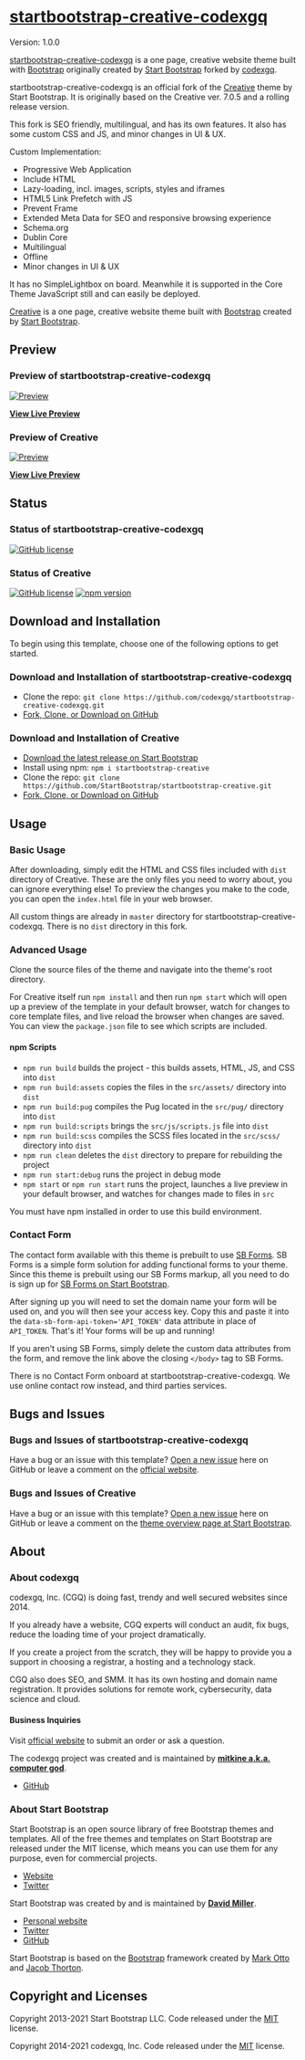 # [startbootstrap-creative-codexgq](https://github.com/codexgq/startbootstrap-creative-codexgq)

Version: 1.0.0

[startbootstrap-creative-codexgq](https://github.com/codexgq/startbootstrap-creative-codexgq) is a one page, creative website theme built with [Bootstrap](https://getbootstrap.com/) originally created by [Start Bootstrap](https://startbootstrap.com/) forked by [codexgq](https://codex.gq/).

startbootstrap-creative-codexgq is an official fork of the [Creative](https://github.com/StartBootstrap/startbootstrap-creative) theme by Start Bootstrap. It is originally based on the Creative ver. 7.0.5 and a rolling release version.

This fork is SEO friendly, multilingual, and has its own features. It also has some custom CSS and JS, and minor changes in UI & UX.

Custom Implementation:

- Progressive Web Application
- Include HTML
- Lazy-loading, incl. images, scripts, styles and iframes
- HTML5 Link Prefetch with JS
- Prevent Frame
- Extended Meta Data for SEO and responsive browsing experience
- Schema.org
- Dublin Core
- Multilingual
- Offline
- Minor changes in UI & UX

It has no SimpleLightbox on board. Meanwhile it is supported in the Core Theme JavaScript still and can easily be deployed.

[Creative](https://startbootstrap.com/theme/creative/) is a one page, creative website theme built with [Bootstrap](https://getbootstrap.com/) created by [Start Bootstrap](https://startbootstrap.com/).

## Preview

### Preview of startbootstrap-creative-codexgq

[![Preview](https://codex.gq/assets/screenshots/desktop-homepage.png)](https://codex.gq/)

**[View Live Preview](https://codexgq.github.io/startbootstrap-creative-codexgq/)**

### Preview of Creative

[![Preview](https://assets.startbootstrap.com/img/screenshots/themes/creative.png)](https://startbootstrap.github.io/startbootstrap-creative/)

**[View Live Preview](https://startbootstrap.github.io/startbootstrap-creative/)**

## Status

### Status of startbootstrap-creative-codexgq

[![GitHub license](https://img.shields.io/badge/license-MIT-blue.svg)](https://raw.githubusercontent.com/codexgq/startbootstrap-creative-codexgq/master/LICENSE)

### Status of Creative

[![GitHub license](https://img.shields.io/badge/license-MIT-blue.svg)](https://raw.githubusercontent.com/StartBootstrap/startbootstrap-creative/master/LICENSE)
[![npm version](https://img.shields.io/npm/v/startbootstrap-creative.svg)](https://www.npmjs.com/package/startbootstrap-creative)

## Download and Installation

To begin using this template, choose one of the following options to get started.

### Download and Installation of startbootstrap-creative-codexgq

- Clone the repo: `git clone https://github.com/codexgq/startbootstrap-creative-codexgq.git`
- [Fork, Clone, or Download on GitHub](https://github.com/codexgq/startbootstrap-creative-codexgq)

### Download and Installation of Creative

- [Download the latest release on Start Bootstrap](https://startbootstrap.com/theme/creative/)
- Install using npm: `npm i startbootstrap-creative`
- Clone the repo: `git clone https://github.com/StartBootstrap/startbootstrap-creative.git`
- [Fork, Clone, or Download on GitHub](https://github.com/StartBootstrap/startbootstrap-creative)

## Usage

### Basic Usage

After downloading, simply edit the HTML and CSS files included with `dist` directory of Creative. These are the only files you need to worry about, you can ignore everything else! To preview the changes you make to the code, you can open the `index.html` file in your web browser.

All custom things are already in `master` directory for startbootstrap-creative-codexgq. There is no `dist` directory in this fork.

### Advanced Usage

Clone the source files of the theme and navigate into the theme's root directory.

For Creative itself run `npm install` and then run `npm start` which will open up a preview of the template in your default browser, watch for changes to core template files, and live reload the browser when changes are saved. You can view the `package.json` file to see which scripts are included.

#### npm Scripts

- `npm run build` builds the project - this builds assets, HTML, JS, and CSS into `dist`
- `npm run build:assets` copies the files in the `src/assets/` directory into `dist`
- `npm run build:pug` compiles the Pug located in the `src/pug/` directory into `dist`
- `npm run build:scripts` brings the `src/js/scripts.js` file into `dist`
- `npm run build:scss` compiles the SCSS files located in the `src/scss/` directory into `dist`
- `npm run clean` deletes the `dist` directory to prepare for rebuilding the project
- `npm run start:debug` runs the project in debug mode
- `npm start` or `npm run start` runs the project, launches a live preview in your default browser, and watches for changes made to files in `src`

You must have npm installed in order to use this build environment.

### Contact Form

The contact form available with this theme is prebuilt to use [SB Forms](https://startbootstrap.com/solution/contact-forms).
SB Forms is a simple form solution for adding functional forms to your theme. Since this theme is prebuilt using our
SB Forms markup, all you need to do is sign up for [SB Forms on Start Bootstrap](https://startbootstrap.com/solution/contact-forms).

After signing up you will need to set the domain name your form will be used on, and you will then see your
access key. Copy this and paste it into the `data-sb-form-api-token='API_TOKEN'` data attribute in place of
`API_TOKEN`. That's it! Your forms will be up and running!

If you aren't using SB Forms, simply delete the custom data attributes from the form, and remove the link above the
closing `</body>` tag to SB Forms.

There is no Contact Form onboard at startbootstrap-creative-codexgq. We use online contact row instead, and third parties services.

## Bugs and Issues

### Bugs and Issues of startbootstrap-creative-codexgq

Have a bug or an issue with this template? [Open a new issue](https://github.com/codexgq/startbootstrap-creative-codexgq/issues) here on GitHub or leave a comment on the [official website](https://codex.gq/#contact).

### Bugs and Issues of Creative

Have a bug or an issue with this template? [Open a new issue](https://github.com/StartBootstrap/startbootstrap-creative/issues) here on GitHub or leave a comment on the [theme overview page at Start Bootstrap](https://startbootstrap.com/theme/creative/).

## About

### About codexgq

codexgq, Inc. (CGQ) is doing fast, trendy and well secured websites since 2014.

If you already have a website, CGQ experts will conduct an audit, fix bugs, reduce the loading time of your project dramatically.

If you create a project from the scratch, they will be happy to provide you a support in choosing a registrar, a hosting and a technology stack.

CGQ also does SEO, and SMM. It has its own hosting and domain name registration. It provides solutions for remote work, cybersecurity, data science and cloud.

#### Business Inquiries

Visit [official website](https://codex.gq/) to submit an order or ask a question.

The codexgq project was created and is maintained by **[mitkine a.k.a. computer god](https://github.com/mitkine)**.

- [GitHub](https://github.com/mitkine)

### About Start Bootstrap

Start Bootstrap is an open source library of free Bootstrap themes and templates. All of the free themes and templates on Start Bootstrap are released under the MIT license, which means you can use them for any purpose, even for commercial projects.

- [Website](https://startbootstrap.com/)
- [Twitter](https://twitter.com/SBootstrap)

Start Bootstrap was created by and is maintained by **[David Miller](https://davidmiller.io/)**.

- [Personal website](https://davidmiller.io/)
- [Twitter](https://twitter.com/davidmillerhere)
- [GitHub](https://github.com/davidtmiller)

Start Bootstrap is based on the [Bootstrap](https://getbootstrap.com/) framework created by [Mark Otto](https://twitter.com/mdo) and [Jacob Thorton](https://twitter.com/fat).

## Copyright and Licenses

Copyright 2013-2021 Start Bootstrap LLC. Code released under the [MIT](https://github.com/StartBootstrap/startbootstrap-creative/blob/master/LICENSE) license.

Copyright 2014-2021 codexgq, Inc. Code released under the [MIT](https://github.com/codexgq/startbootstrap-creative-codexgq/blob/master/LICENSE) license.
